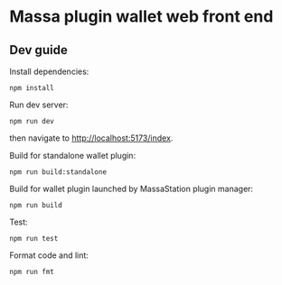 # Massa plugin wallet web front end

## Dev guide

Install dependencies:

    npm install

Run dev server:

    npm run dev

then navigate to <http://localhost:5173/index>.

Build for standalone wallet plugin:

    npm run build:standalone

Build for wallet plugin launched by MassaStation plugin manager:

    npm run build

Test:

    npm run test

Format code and lint:

    npm run fmt
